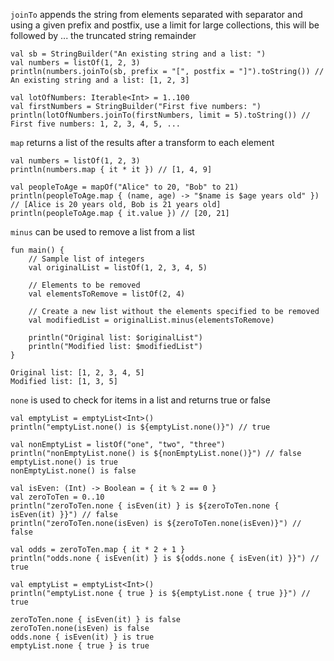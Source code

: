 `joinTo` appends the string from elements separated with separator and using a given prefix and postfix, use a limit for large collections, this will be followed by ... the truncated string remainder
```
val sb = StringBuilder("An existing string and a list: ")
val numbers = listOf(1, 2, 3)
println(numbers.joinTo(sb, prefix = "[", postfix = "]").toString()) // An existing string and a list: [1, 2, 3]

val lotOfNumbers: Iterable<Int> = 1..100
val firstNumbers = StringBuilder("First five numbers: ")
println(lotOfNumbers.joinTo(firstNumbers, limit = 5).toString()) // First five numbers: 1, 2, 3, 4, 5, ...
```

`map` returns a list of the results after a transform to each element
```
val numbers = listOf(1, 2, 3)
println(numbers.map { it * it }) // [1, 4, 9]

val peopleToAge = mapOf("Alice" to 20, "Bob" to 21)
println(peopleToAge.map { (name, age) -> "$name is $age years old" }) // [Alice is 20 years old, Bob is 21 years old]
println(peopleToAge.map { it.value }) // [20, 21]
```
`minus` can be used to remove a list from a list
```
fun main() {
    // Sample list of integers
    val originalList = listOf(1, 2, 3, 4, 5)

    // Elements to be removed
    val elementsToRemove = listOf(2, 4)

    // Create a new list without the elements specified to be removed
    val modifiedList = originalList.minus(elementsToRemove)

    println("Original list: $originalList")
    println("Modified list: $modifiedList")
}

Original list: [1, 2, 3, 4, 5]
Modified list: [1, 3, 5]
```

`none` is used to check for items in a list and returns true or false
```
val emptyList = emptyList<Int>()
println("emptyList.none() is ${emptyList.none()}") // true
​
val nonEmptyList = listOf("one", "two", "three")
println("nonEmptyList.none() is ${nonEmptyList.none()}") // false
emptyList.none() is true
nonEmptyList.none() is false

val isEven: (Int) -> Boolean = { it % 2 == 0 }
val zeroToTen = 0..10
println("zeroToTen.none { isEven(it) } is ${zeroToTen.none { isEven(it) }}") // false
println("zeroToTen.none(isEven) is ${zeroToTen.none(isEven)}") // false

val odds = zeroToTen.map { it * 2 + 1 }
println("odds.none { isEven(it) } is ${odds.none { isEven(it) }}") // true

val emptyList = emptyList<Int>()
println("emptyList.none { true } is ${emptyList.none { true }}") // true

zeroToTen.none { isEven(it) } is false
zeroToTen.none(isEven) is false
odds.none { isEven(it) } is true
emptyList.none { true } is true
```
